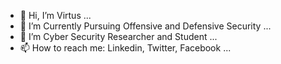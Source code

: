 - 👋 Hi, I’m Virtus ...
- 👀 I’m Currently Pursuing Offensive and Defensive Security ...
- 🌱 I’m Cyber Security Researcher and Student ...
- 📫 How to reach me: Linkedin, Twitter, Facebook ...

<!---
VirtusV01/VirtusV01 is a ✨ special ✨ repository because its `README.md` (this file) appears on your GitHub profile.
You can click the Preview link to take a look at your changes.
--->
